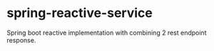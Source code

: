 # spring-reactive-service
Spring boot reactive implementation with combining 2 rest endpoint response.

